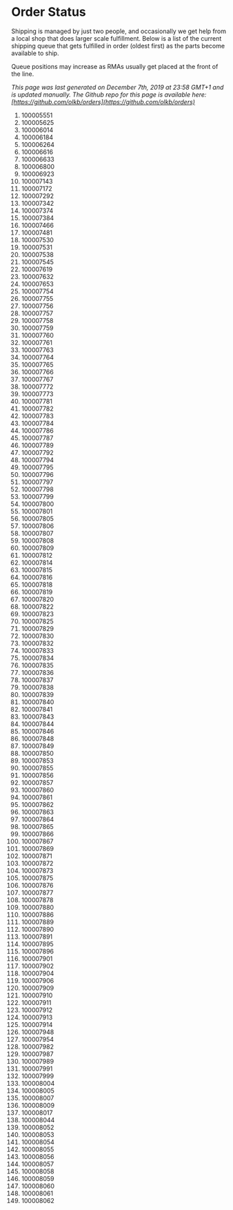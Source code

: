 # Order Status

Shipping is managed by just two people, and occasionally we get help from a local shop that does larger scale fulfillment. Below is a list of the current shipping queue that gets fulfilled in order (oldest first) as the parts become available to ship.

Queue positions may increase as RMAs usually get placed at the front of the line.

*This page was last generated on December 7th, 2019 at 23:58 GMT+1 and is updated manually. The Github repo for this page is available here: [https://github.com/olkb/orders](https://github.com/olkb/orders)*

 1.	 100005551
2.	 100005625
3.	 100006014
4.	 100006184
5.	 100006264
6.	 100006616
7.	 100006633
8.	 100006800
9.	 100006923
10.	 100007143
11.	 100007172
12.	 100007292
13.	 100007342
14.	 100007374
15.	 100007384
16.	 100007466
17.	 100007481
18.	 100007530
19.	 100007531
20.	 100007538
21.	 100007545
22.	 100007619
23.	 100007632
24.	 100007653
25.	 100007754
26.	 100007755
27.	 100007756
28.	 100007757
29.	 100007758
30.	 100007759
31.	 100007760
32.	 100007761
33.	 100007763
34.	 100007764
35.	 100007765
36.	 100007766
37.	 100007767
38.	 100007772
39.	 100007773
40.	 100007781
41.	 100007782
42.	 100007783
43.	 100007784
44.	 100007786
45.	 100007787
46.	 100007789
47.	 100007792
48.	 100007794
49.	 100007795
50.	 100007796
51.	 100007797
52.	 100007798
53.	 100007799
54.	 100007800
55.	 100007801
56.	 100007805
57.	 100007806
58.	 100007807
59.	 100007808
60.	 100007809
61.	 100007812
62.	 100007814
63.	 100007815
64.	 100007816
65.	 100007818
66.	 100007819
67.	 100007820
68.	 100007822
69.	 100007823
70.	 100007825
71.	 100007829
72.	 100007830
73.	 100007832
74.	 100007833
75.	 100007834
76.	 100007835
77.	 100007836
78.	 100007837
79.	 100007838
80.	 100007839
81.	 100007840
82.	 100007841
83.	 100007843
84.	 100007844
85.	 100007846
86.	 100007848
87.	 100007849
88.	 100007850
89.	 100007853
90.	 100007855
91.	 100007856
92.	 100007857
93.	 100007860
94.	 100007861
95.	 100007862
96.	 100007863
97.	 100007864
98.	 100007865
99.	 100007866
100. 100007867
101. 100007869
102. 100007871
103. 100007872
104. 100007873
105. 100007875
106. 100007876
107. 100007877
108. 100007878
109. 100007880
110. 100007886
111. 100007889
112. 100007890
113. 100007891
114. 100007895
115. 100007896
116. 100007901
117. 100007902
118. 100007904
119. 100007906
120. 100007909
121. 100007910
122. 100007911
123. 100007912
124. 100007913
125. 100007914
126. 100007948
127. 100007954
128. 100007982
129. 100007987
130. 100007989
131. 100007991
132. 100007999
133. 100008004
134. 100008005
135. 100008007
136. 100008009
137. 100008017
138. 100008044
139. 100008052
140. 100008053
141. 100008054
142. 100008055
143. 100008056
144. 100008057
145. 100008058
146. 100008059
147. 100008060
148. 100008061
149. 100008062